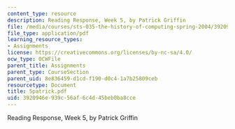 ```yaml
---
content_type: resource
description: Reading Response, Week 5, by Patrick Griffin
file: /media/courses/sts-035-the-history-of-computing-spring-2004/3920946e939c56af6c4d45beb0ba8cce_5patrick.pdf
file_type: application/pdf
learning_resource_types:
- Assignments
license: https://creativecommons.org/licenses/by-nc-sa/4.0/
ocw_type: OCWFile
parent_title: Assignments
parent_type: CourseSection
parent_uid: 8e836459-d1cd-f190-d0c4-1a7b25809ceb
resourcetype: Document
title: 5patrick.pdf
uid: 3920946e-939c-56af-6c4d-45beb0ba8cce
---
```

Reading Response, Week 5, by Patrick Griffin